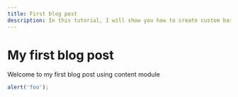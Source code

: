 ```yaml
---
title: First blog post
description: In this tutorial, I will show you how to create custom bash commands.
---
```


# My first blog post

Welcome to my first blog post using content module

```javascript
alert('foo');
```
